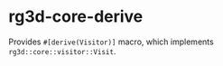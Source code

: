 # rg3d-core-derive

Provides `#[derive(Visitor)]` macro, which implements `rg3d::core::visitor::Visit`.

